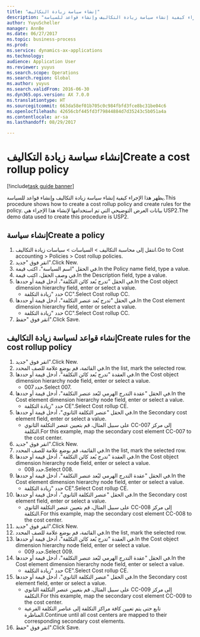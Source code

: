 ```yaml
--- 
title: "إنشاء سياسة زيادة التكاليف"
description: "يظهر هذا الإجراء كيفية إنشاء سياسة زيادة التكاليف وإنشاء قواعد للسياسة."
author: YuyuScheller
manager: AnnBe
ms.date: 06/27/2017
ms.topic: business-process
ms.prod: 
ms.service: dynamics-ax-applications
ms.technology: 
audience: Application User
ms.reviewer: yuyus
ms.search.scope: Operations
ms.search.region: Global
ms.author: yuyus
ms.search.validFrom: 2016-06-30
ms.dyn365.ops.version: AX 7.0.0
ms.translationtype: HT
ms.sourcegitcommit: 663da58ef01b705c0c984fbfd3fce8bc31be04c6
ms.openlocfilehash: 42656cbf445fd3f79844884d7d35243c5b051a4a
ms.contentlocale: ar-sa
ms.lasthandoff: 08/29/2017

---
```

# <a name="create-a-cost-rollup-policy"></a><span data-ttu-id="8f5e5-103">إنشاء سياسة زيادة التكاليف</span><span class="sxs-lookup"><span data-stu-id="8f5e5-103">Create a cost rollup policy</span></span>

[!include[task guide banner](../../includes/task-guide-banner.md)]

<span data-ttu-id="8f5e5-104">يظهر هذا الإجراء كيفية إنشاء سياسة زيادة التكاليف وإنشاء قواعد للسياسة.</span><span class="sxs-lookup"><span data-stu-id="8f5e5-104">This procedure shows how to create a cost rollup policy and create rules for the policy.</span></span> <span data-ttu-id="8f5e5-105">بيانات العرض التوضيحي التي تم استخدامها لإنشاء هذا الإجراء هي USP2.</span><span class="sxs-lookup"><span data-stu-id="8f5e5-105">The demo data used to create this procedure is USP2.</span></span>


## <a name="create-a-policy"></a><span data-ttu-id="8f5e5-106">إنشاء سياسة</span><span class="sxs-lookup"><span data-stu-id="8f5e5-106">Create a policy</span></span>
1. <span data-ttu-id="8f5e5-107">انتقل إلى محاسبة التكاليف > السياسات > سياسات زيادة التكاليف‬‬.</span><span class="sxs-lookup"><span data-stu-id="8f5e5-107">Go to Cost accounting > Policies > Cost rollup policies.</span></span>
2. <span data-ttu-id="8f5e5-108">انقر فوق "جديد".</span><span class="sxs-lookup"><span data-stu-id="8f5e5-108">Click New.</span></span>
3. <span data-ttu-id="8f5e5-109">في الحقل "اسم السياسة"، اكتب قيمة.</span><span class="sxs-lookup"><span data-stu-id="8f5e5-109">In the Policy name field, type a value.</span></span>
4. <span data-ttu-id="8f5e5-110">في وصف الحقل، اكتب قيمة.</span><span class="sxs-lookup"><span data-stu-id="8f5e5-110">In the Description field, type a value.</span></span>
5. <span data-ttu-id="8f5e5-111">في الحقل "تدرج بُعد كائن التكلفة‬‬"، أدخل قيمة أو حددها.</span><span class="sxs-lookup"><span data-stu-id="8f5e5-111">In the Cost object dimension hierarchy field, enter or select a value.</span></span>
    * <span data-ttu-id="8f5e5-112">حدد "زيادة التكلفة‬ CC".</span><span class="sxs-lookup"><span data-stu-id="8f5e5-112">Select Cost rollup CC.</span></span>  
6. <span data-ttu-id="8f5e5-113">في الحقل "تدرج بُعد عنصر التكلفة‬‬"، أدخل قيمة أو حددها.</span><span class="sxs-lookup"><span data-stu-id="8f5e5-113">In the Cost element dimension hierarchy field, enter or select a value.</span></span>
    * <span data-ttu-id="8f5e5-114">حدد "زيادة التكلفة‬ CC".</span><span class="sxs-lookup"><span data-stu-id="8f5e5-114">Select Cost rollup CC.</span></span>  
7. <span data-ttu-id="8f5e5-115">انقر فوق "حفظ".</span><span class="sxs-lookup"><span data-stu-id="8f5e5-115">Click Save.</span></span>

## <a name="create-rules-for-the-cost-rollup-policy"></a><span data-ttu-id="8f5e5-116">إنشاء قواعد لسياسة زيادة التكاليف</span><span class="sxs-lookup"><span data-stu-id="8f5e5-116">Create rules for the cost rollup policy</span></span>
1. <span data-ttu-id="8f5e5-117">انقر فوق "جديد".</span><span class="sxs-lookup"><span data-stu-id="8f5e5-117">Click New.</span></span>
2. <span data-ttu-id="8f5e5-118">في القائمة، قم بوضع علامة للصف المحدد.</span><span class="sxs-lookup"><span data-stu-id="8f5e5-118">In the list, mark the selected row.</span></span>
3. <span data-ttu-id="8f5e5-119">في العقدة "تدرج بُعد كائن التكلفة‬‬"، أدخل قيمة أو حددها.</span><span class="sxs-lookup"><span data-stu-id="8f5e5-119">In the Cost object dimension hierarchy node field, enter or select a value.</span></span>
    * <span data-ttu-id="8f5e5-120">حدد 007.</span><span class="sxs-lookup"><span data-stu-id="8f5e5-120">Select 007.</span></span>  
4. <span data-ttu-id="8f5e5-121">في الحقل "عقدة التدرج الهرمي لبُعد عنصر التكلفة‬‬‬"، أدخل قيمة أو حددها.</span><span class="sxs-lookup"><span data-stu-id="8f5e5-121">In the Cost element dimension hierarchy node field, enter or select a value.</span></span>
    * <span data-ttu-id="8f5e5-122">حدد "زيادة التكلفة‬ CE".</span><span class="sxs-lookup"><span data-stu-id="8f5e5-122">Select Cost rollup CE.</span></span>  
5. <span data-ttu-id="8f5e5-123">في الحقل "عنصر التكلفة الثانوي‬‬"، أدخل قيمة أو حددها.</span><span class="sxs-lookup"><span data-stu-id="8f5e5-123">In the Secondary cost element field, enter or select a value.</span></span>
    * <span data-ttu-id="8f5e5-124">على سبيل المثال، قم بتعيين عنصر التكلفة الثانوي CC-007 إلى مركز التكلفة.</span><span class="sxs-lookup"><span data-stu-id="8f5e5-124">For this example, map the secondary cost element CC-007 to the cost center.</span></span>  
6. <span data-ttu-id="8f5e5-125">انقر فوق "جديد".</span><span class="sxs-lookup"><span data-stu-id="8f5e5-125">Click New.</span></span>
7. <span data-ttu-id="8f5e5-126">في القائمة، قم بوضع علامة للصف المحدد.</span><span class="sxs-lookup"><span data-stu-id="8f5e5-126">In the list, mark the selected row.</span></span>
8. <span data-ttu-id="8f5e5-127">في العقدة "تدرج بُعد كائن التكلفة‬‬"، أدخل قيمة أو حددها.</span><span class="sxs-lookup"><span data-stu-id="8f5e5-127">In the Cost object dimension hierarchy node field, enter or select a value.</span></span>
    * <span data-ttu-id="8f5e5-128">حدد 008.</span><span class="sxs-lookup"><span data-stu-id="8f5e5-128">Select 008.</span></span>  
9. <span data-ttu-id="8f5e5-129">في الحقل "عقدة التدرج الهرمي لبُعد عنصر التكلفة‬‬‬"، أدخل قيمة أو حددها.</span><span class="sxs-lookup"><span data-stu-id="8f5e5-129">In the Cost element dimension hierarchy node field, enter or select a value.</span></span>
    * <span data-ttu-id="8f5e5-130">حدد "زيادة التكلفة‬ CE".</span><span class="sxs-lookup"><span data-stu-id="8f5e5-130">Select Cost rollup CE.</span></span>  
10. <span data-ttu-id="8f5e5-131">في الحقل "عنصر التكلفة الثانوي‬‬"، أدخل قيمة أو حددها.</span><span class="sxs-lookup"><span data-stu-id="8f5e5-131">In the Secondary cost element field, enter or select a value.</span></span>
    * <span data-ttu-id="8f5e5-132">على سبيل المثال، قم بتعيين عنصر التكلفة الثانوي CC-008 إلى مركز التكلفة.</span><span class="sxs-lookup"><span data-stu-id="8f5e5-132">For this example, map the secondary cost element CC-008 to the cost center.</span></span>  
11. <span data-ttu-id="8f5e5-133">انقر فوق "جديد".</span><span class="sxs-lookup"><span data-stu-id="8f5e5-133">Click New.</span></span>
12. <span data-ttu-id="8f5e5-134">في القائمة، قم بوضع علامة للصف المحدد.</span><span class="sxs-lookup"><span data-stu-id="8f5e5-134">In the list, mark the selected row.</span></span>
13. <span data-ttu-id="8f5e5-135">في العقدة "تدرج بُعد كائن التكلفة‬‬"، أدخل قيمة أو حددها.</span><span class="sxs-lookup"><span data-stu-id="8f5e5-135">In the Cost object dimension hierarchy node field, enter or select a value.</span></span>
    * <span data-ttu-id="8f5e5-136">حدد 009.</span><span class="sxs-lookup"><span data-stu-id="8f5e5-136">Select 009.</span></span>  
14. <span data-ttu-id="8f5e5-137">في الحقل "عقدة التدرج الهرمي لبُعد عنصر التكلفة‬‬‬"، أدخل قيمة أو حددها.</span><span class="sxs-lookup"><span data-stu-id="8f5e5-137">In the Cost element dimension hierarchy node field, enter or select a value.</span></span>
    * <span data-ttu-id="8f5e5-138">حدد "زيادة التكلفة‬ CE".</span><span class="sxs-lookup"><span data-stu-id="8f5e5-138">Select Cost rollup CE.</span></span>  
15. <span data-ttu-id="8f5e5-139">في الحقل "عنصر التكلفة الثانوي‬‬"، أدخل قيمة أو حددها.</span><span class="sxs-lookup"><span data-stu-id="8f5e5-139">In the Secondary cost element field, enter or select a value.</span></span>
    * <span data-ttu-id="8f5e5-140">على سبيل المثال، قم بتعيين عنصر التكلفة الثانوي CC-009 إلى مركز التكلفة.</span><span class="sxs-lookup"><span data-stu-id="8f5e5-140">For this example, map the secondary cost element CC-009 to the cost center.</span></span>  
    * <span data-ttu-id="8f5e5-141">تابع حتى يتم تعيين كافة مراكز التكلفة إلى عناصر التكلفة الفرعية المناظرة.</span><span class="sxs-lookup"><span data-stu-id="8f5e5-141">Continue until all cost centers are mapped to their corresponding secondary cost elements.</span></span>  
16. <span data-ttu-id="8f5e5-142">انقر فوق "حفظ".</span><span class="sxs-lookup"><span data-stu-id="8f5e5-142">Click Save.</span></span>


